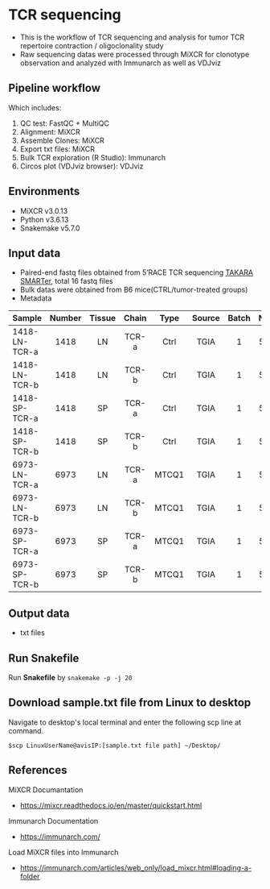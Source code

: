 # TCR sequencing
- This is the workflow of TCR sequencing and analysis for tumor TCR repertoire contraction / oligoclonality study
- Raw sequencing datas were processed through MiXCR for clonotype observation and analyzed with Immunarch as well as VDJviz


## Pipeline workflow
Which includes:
1. QC test: FastQC + MultiQC
2. Alignment: MiXCR
3. Assemble Clones: MiXCR
4. Export txt files: MiXCR
5. Bulk TCR exploration (R Studio): Immunarch
6. Circos plot (VDJviz browser): VDJviz

## Environments
- MiXCR v3.0.13
- Python v3.6.13
- Snakemake v5.7.0

## Input data
- Paired-end fastq files obtained from 5’RACE TCR sequencing [TAKARA SMARTer](https://www.takarabio.com/learning-centers/next-generation-sequencing/technical-notes/immune-profiling/tcr-repertoire-profiling-from-human-samples-(bulk)), total 16 fastq files
- Bulk datas were obtained from B6 mice(CTRL/tumor-treated groups)
- Metadata

| Sample  | Number | Tissue  | Chain | Type  | Source | Batch  | N |
| ------------- | :-------------: | :-------------: | :-------------: | :-----: | :-----: | :---: | :---: |
| 1418-LN-TCR-a  | 1418 | LN  | TCR-a  | Ctrl  | TGIA  | 1  | 5  |
| 1418-LN-TCR-b  | 1418 | LN  | TCR-b  | Ctrl  | TGIA  | 1  | 5  |
| 1418-SP-TCR-a  | 1418 | SP  | TCR-a  | Ctrl  | TGIA  | 1  | 5  |
| 1418-SP-TCR-b  | 1418 | SP  | TCR-b  | Ctrl  | TGIA  | 1  | 5  |
| 6973-LN-TCR-a  | 6973 | LN  | TCR-a  | MTCQ1  | TGIA  | 1  | 5  |
| 6973-LN-TCR-b  | 6973 | LN  | TCR-b  | MTCQ1  | TGIA  | 1  | 5  |
| 6973-SP-TCR-a  | 6973 | SP  | TCR-a  | MTCQ1  | TGIA  | 1  | 5  |
| 6973-SP-TCR-b  | 6973 | SP  | TCR-b  | MTCQ1  | TGIA  | 1  | 5  |

## Output data 
-  txt files

## Run Snakefile
Run **Snakefile** by ```snakemake -p -j 20```

## Download sample.txt file from Linux to desktop
Navigate to desktop's local terminal and enter the following scp line at command.
```
$scp LinuxUserName@avisIP:[sample.txt file path] ~/Desktop/
```

## References
MiXCR Documantation
- https://mixcr.readthedocs.io/en/master/quickstart.html

Immunarch Documentation
- https://immunarch.com/

Load MiXCR files into Immunarch
- https://immunarch.com/articles/web_only/load_mixcr.html#loading-a-folder
